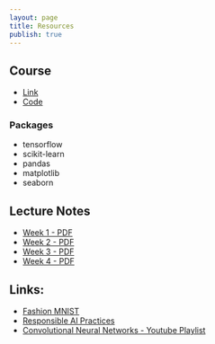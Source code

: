 ```yaml
---
layout: page
title: Resources
publish: true
---
```


## Course 

- [Link](https://www.coursera.org/learn/introduction-tensorflow)
- [Code](https://github.com/https-deeplearning-ai/tensorflow-1-public)

### Packages

- tensorflow
- scikit-learn
- pandas
- matplotlib
- seaborn

## Lecture Notes

- [Week 1 - PDF](pdf/C1_W1.pdf)
- [Week 2 - PDF](pdf/C1_W2.pdf)
- [Week 3 - PDF](pdf/C1_W3.pdf)
- [Week 4 - PDF](pdf/C1_W4.pdf)

## Links:

- [Fashion MNIST](https://github.com/zalandoresearch/fashion-mnist)
- [Responsible AI Practices](https://ai.google/responsibility/responsible-ai-practices/)
- [Convolutional Neural Networks - Youtube Playlist](https://www.youtube.com/playlist?list=PLkDaE6sCZn6Gl29AoE31iwdVwSG-KnDzF)